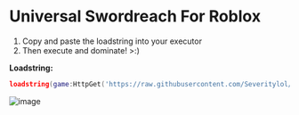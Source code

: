 # Universal Swordreach For Roblox
1. Copy and paste the loadstring into your executor
2. Then execute and dominate! >:)

**Loadstring:**
```lua
loadstring(game:HttpGet('https://raw.githubusercontent.com/Severitylol/Universal-Sword-Reach/main/swordreach.lua')()
```
![image](https://github.com/Severitylol/Universal-Sword-Reach/assets/146803465/7fbda7bf-418e-412c-a80d-6c8ccda92827)
